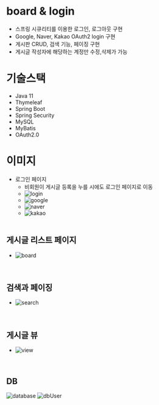 # board & login
* 스프링 시큐리티를 이용한 로그인, 로그아웃 구현
* Google, Naver, Kakao OAuth2 login 구현
* 게시판 CRUD, 검색 기능, 페이징 구현
* 게시글 작성자에 해당하는 계정만 수정,삭제가 가능

# 기술스택
* Java 11
* Thymeleaf
* Spring Boot
* Spring Security
* MySQL
* MyBatis
* OAuth2.0

# 이미지
* 로그인 페이지
  * 비회원이 게시글 등록을 누를 시에도 로그인 페이지로 이동
  * ![login](https://github.com/min-woo-Song/Backend-web/assets/77622672/1be6073f-1d36-46e9-8d74-637659b4329e)
  * ![google](https://github.com/min-woo-Song/Backend-web/assets/77622672/23d82f04-4642-4921-b8dd-3cc94441e5b6)
  * ![naver](https://github.com/min-woo-Song/Backend-web/assets/77622672/d54dca02-d191-4d1b-b6b3-8f1329ebe0ec)
  * ![kakao](https://github.com/min-woo-Song/Backend-web/assets/77622672/f1584178-40cb-489e-af82-abdd108dccc9)
  </br>

## 게시글 리스트 페이지
  * ![board](https://github.com/min-woo-Song/Backend-web/assets/77622672/fd754edf-907a-4af8-873d-56e86ae112a9)
  </br>
  
## 검색과 페이징
  * ![search](https://github.com/min-woo-Song/Backend-web/assets/77622672/8e6edc8a-0f3f-40b2-9d34-1f60b8caaf38)
  </br>
  
## 게시글 뷰
  * ![view](https://github.com/min-woo-Song/Backend-web/assets/77622672/d63c4474-045e-4b96-8dba-9bfbc910e4c8)
  </br>

## DB
![database](https://github.com/min-woo-Song/Backend-web/assets/77622672/68a29fe2-7fc4-4765-958e-09a3628ca837)
![dbUser](https://github.com/min-woo-Song/Backend-web/assets/77622672/7f9179d9-362f-454a-a6c1-c64d7f1e4f77)
